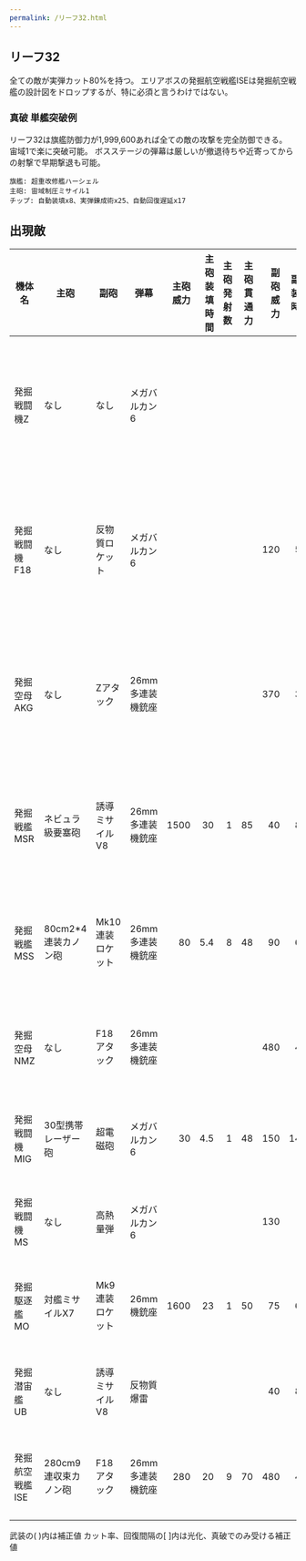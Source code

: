 ```yaml
---
permalink: /リーフ32.html
---
```

## リーフ32

全ての敵が実弾カット80%を持つ。
エリアボスの発掘航空戦艦ISEは発掘航空戦艦の設計図をドロップするが、特に必須と言うわけではない。

### 真破 単艦突破例

リーフ32は旗艦防御力が1,999,600あれば全ての敵の攻撃を完全防御できる。
宙域1で楽に突破可能。
ボスステージの弾幕は厳しいが撤退待ちや近寄ってからの射撃で早期撃退も可能。

```
旗艦: 超重改修艦ハーシェル
主砲: 宙域制圧ミサイル1
チップ: 自動装填x8、実弾錬成術x25、自動回復遅延x17
```

## 出現敵

<ul class="enemies-list"></ul>

| 機体名          | 主砲                 | 副砲             | 弾幕             | 主砲威力 | 主砲装填時間 | 主砲発射数 | 主砲貫通力 | 副砲威力 | 副砲装填時間 | 副砲発射数 | 副砲貫通力 | 弾幕威力 | 弾幕装填時間 | 弾幕発射数 | 弾幕貫通力 | 機関        | 設計図         | 実弾カット | Eカット | 爆風カット | 回避率 | 爆風回避率 | 回復間隔 |    装甲 | 速度 | 対火災力 | 対電磁力 | 資金 | 功績値 | 救出人数 | 登場ステージ                      |
|-----------------|----------------------|------------------|------------------|---------:|-------------:|-----------:|-----------:|---------:|-------------:|-----------:|-----------:|---------:|-------------:|-----------:|-----------:|-------------|----------------|-----------:|--------:|-----------:|-------:|-----------:|----------|--------:|-----:|---------:|---------:|-----:|-------:|---------:|-----------------------------------|
| 発掘戦闘機Z     | なし                 | なし             | メガバルカン6    |          |              |            |            |          |              |            |            |        7 |          0.2 |          2 |         21 | 原子炉G     | 発掘戦闘機Z    |        80% |     10% |         0% |     0% |         0% | なし     |     480 | 3.80 |       32 |       52 |  820 |    920 |       10 | 1、2、3、4、5、6、7、8、9、10     |
| 発掘戦闘機F18   | なし                 | 反物質ロケット   | メガバルカン6    |          |              |            |            |      120 |          5.8 |          2 |         34 |        7 |          0.2 |          2 |         21 | 原子炉H     | 発掘戦闘機F18  |        80% |     10% |         0% |     0% |         0% | なし     |     520 | 4.20 |       32 |       52 |  820 |    920 |       10 | 1ボス、2、3、4、5、6、7、8、9、10 |
| 発掘空母AKG     | なし                 | Zアタック        | 26mm多連装機銃座 |          |              |            |            |      370 |          3.5 |          3 |         60 |       22 |          0.3 |         10 |         21 | 対消滅機関F | 発掘宇宙空母   |        80% |     10% |         0% |     0% |         0% | なし     |   40000 | 0.03 |       99 |       99 | 2700 |   2700 |      700 | 2ボス、3、4、5、6、7、8、9、10    |
| 発掘戦艦MSR     | ネビュラ級要塞砲     | 誘導ミサイルV8   | 26mm多連装機銃座 |     1500 |           30 |          1 |         85 |       40 |          8.5 |          9 |         31 |       22 |          0.3 |         10 |         21 | 対消滅機関G | 発掘宇宙戦艦   |        80% |     10% |         0% |     0% |         0% | なし     |   60000 | 0.06 |       99 |       99 | 3000 |   3000 |      800 | 3ボス、4、5、6、7、8、9、10       |
| 発掘戦艦MSS     | 80cm2*4連装カノン砲  | Mk10連装ロケット | 26mm多連装機銃座 |       80 |          5.4 |          8 |         48 |       90 |          6.5 |         11 |         31 |       22 |          0.3 |         10 |         21 | 対消滅機関H | 発掘宇宙大戦艦 |        80% |     10% |         0% |     0% |         0% | なし     |   80000 | 0.08 |       99 |       99 | 3500 |   3500 |      900 | 4ボス、5、6、7、8、9、10          |
| 発掘空母NMZ     | なし                 | F18アタック      | 26mm多連装機銃座 |          |              |            |            |      480 |          4.5 |          3 |         64 |       22 |          0.3 |         10 |         21 | 対消滅機関I | 発掘宇宙大空母 |        80% |     10% |         0% |     0% |         0% | なし     |  100000 | 0.02 |       99 |       99 | 4300 |   4300 |     1200 | 5ボス、6、7、8、9、10             |
| 発掘戦闘機MIG   | 30型携帯レーザー砲   | 超電磁砲         | メガバルカン6    |       30 |          4.5 |          1 |         48 |      150 |         14.5 |          2 |         40 |        7 |          0.2 |          2 |         21 | 原子炉G     | 発掘戦闘機Z    |        80% |     10% |         0% |     0% |         0% | なし     |     540 | 3.10 |       32 |       52 |  820 |    920 |       10 | 6ボス、7、8、9、10                |
| 発掘戦闘機MS    | なし                 | 高熱量弾         | メガバルカン6    |          |              |            |            |      130 |           16 |          2 |         33 |        7 |          0.2 |          2 |         21 | 原子炉H     | 発掘戦闘機F18  |        80% |     10% |         0% |     0% |         0% | なし     |     560 | 2.90 |       32 |       52 |  820 |    920 |       10 | 7ボス、8、9、10                   |
| 発掘駆逐艦MO    | 対艦ミサイルX7       | Mk9連装ロケット  | 26mm機銃座       |     1600 |           23 |          1 |         50 |       75 |          6.5 |         10 |         31 |       22 |          0.2 |          2 |         21 | 対消滅機関F | 発掘宇宙空母   |        80% |     10% |         0% |     0% |         0% | なし     |    2800 | 1.20 |       69 |       79 | 2000 |   2000 |      300 | 8ボス、9、10                      |
| 発掘潜宙艦UB    | なし                 | 誘導ミサイルV8   | 反物質爆雷       |          |              |            |            |       40 |          8.5 |          9 |         31 |      600 |         10.5 |          2 |         30 | 対消滅機関G | 発掘宇宙空母   |        80% |     10% |         0% |     0% |         0% | なし     |    3200 | 0.04 |       99 |       99 | 3200 |   3200 |      100 | 9ボス、10                         |
| 発掘航空戦艦ISE | 280cm9連収束カノン砲 | F18アタック      | 26mm多連装機銃座 |      280 |           20 |          9 |         70 |      480 |          4.5 |          3 |         64 |       22 |          0.3 |         10 |         21 | 縮退炉B     | 発掘航空戦艦   |        80% |     10% |         0% |     0% |         0% | なし     | 1000000 | 0.02 |       99 |       99 | 5500 |   5500 |     4200 | 10ボス                            |

武装の( )内は補正値
カット率、回復間隔の[ ]内は光化、真破でのみ受ける補正値

